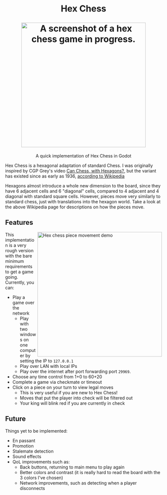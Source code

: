 <h1 align="center">
  <p>Hex Chess</p>
  <img src="https://github.com/greenerino/hex-chess/assets/30224113/6dd6e2ef-0718-428f-8dc2-1292157ea7a0" height="400px" alt="A screenshot of a hex chess game in progress.">
</h1>
<p align="center">A quick implementation of Hex Chess in Godot</p>

Hex Chess is a hexagonal adaptation of standard Chess. I was originally inspired by CGP Grey's video <a href="https://www.youtube.com/watch?v=bgR3yESAEVE">Can Chess, with Hexagons?</a>, but the variant has existed since as early as 1936, <a href="https://en.wikipedia.org/wiki/Hexagonal_chess">according to Wikipedia</a>

Hexagons almost introduce a whole new dimension to the board, since they have 6 adjacent cells and 6 "diagonal" cells, compared to 4 adjacent and 4 diagonal with standard square cells. However, pieces move very similarly to standard chess, just with translations into the hexagon world. Take a look at the above Wikipedia page for descriptions on how the pieces move.

## Features

<img src="https://github.com/greenerino/hex-chess/assets/30224113/9bfc55b0-98d7-4dc2-81ab-d69d2ee0cd27" height="400px" align="right" alt="Hex chess piece movement demo">

This implementation is a very rough version with the bare minimum requirements to get a game going. Currently, you can:
- Play a game over the network
  - Play with two windows on one computer by setting the IP to `127.0.0.1`
  - Play over LAN with local IPs
  - Play over the internet after port forwarding port `29969`.
- Choose any time control from 1+0 to 60+20
- Complete a game via checkmate or timeout
- Click on a piece on your turn to view legal moves
  - This is very useful if you are new to Hex Chess!  
  - Moves that put the player into check will be filtered out
  - Your king will blink red if you are currently in check

## Future

Things yet to be implemented:
- En passant
- Promotion
- Stalemate detection
- Sound effects
- QoL improvements such as:
  - Back buttons, returning to main menu to play again
  - Better colors and contrast (it is really hard to read the board with the 3 colors I've chosen)
  - Network improvements, such as detecting when a player disconnects
